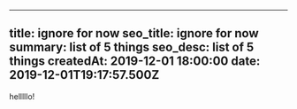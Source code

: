 ---
title: ignore for now
seo_title: ignore for now
summary: list of 5 things
seo_desc: list of 5 things
createdAt: 2019-12-01 18:00:00
date: 2019-12-01T19:17:57.500Z
-
helllllo!
